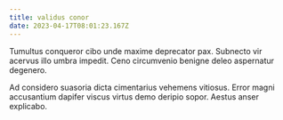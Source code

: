 ```yaml
---
title: validus conor
date: 2023-04-17T08:01:23.167Z
---
```


Tumultus conqueror cibo unde maxime deprecator pax. Subnecto vir acervus illo umbra impedit. Ceno circumvenio benigne deleo aspernatur degenero.

Ad considero suasoria dicta cimentarius vehemens vitiosus. Error magni accusantium dapifer viscus virtus demo deripio sopor. Aestus anser explicabo.